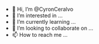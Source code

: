 - 👋 Hi, I’m @CyronCeralvo
- 👀 I’m interested in ...
- 🌱 I’m currently learning ...
- 💞️ I’m looking to collaborate on ...
- 📫 How to reach me ...

<!---
CyronCeralvo/CyronCeralvo is a ✨ special ✨ repository because its `README.md` (this file) appears on your GitHub profile.
You can click the Preview link to take a look at your changes.
--->
